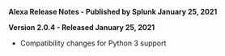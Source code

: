 **Alexa Release Notes - Published by Splunk January 25, 2021**


**Version 2.0.4 - Released January 25, 2021**

* Compatibility changes for Python 3 support
